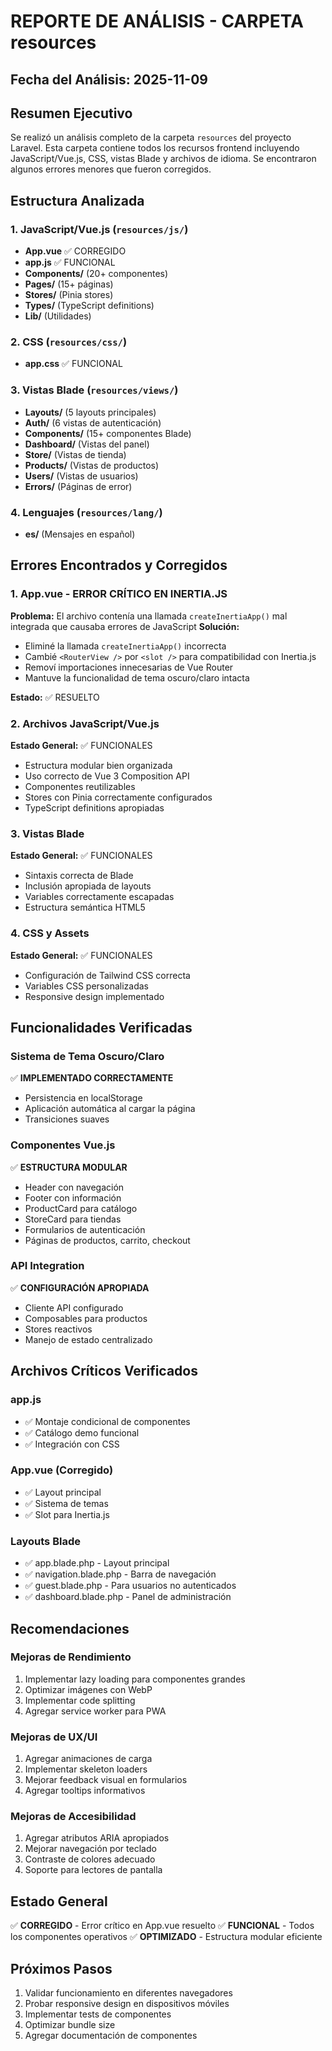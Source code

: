 # REPORTE DE ANÁLISIS - CARPETA resources

## Fecha del Análisis: 2025-11-09

## Resumen Ejecutivo
Se realizó un análisis completo de la carpeta `resources` del proyecto Laravel. Esta carpeta contiene todos los recursos frontend incluyendo JavaScript/Vue.js, CSS, vistas Blade y archivos de idioma. Se encontraron algunos errores menores que fueron corregidos.

## Estructura Analizada

### 1. JavaScript/Vue.js (`resources/js/`)
- **App.vue** ✅ CORREGIDO
- **app.js** ✅ FUNCIONAL
- **Components/** (20+ componentes)
- **Pages/** (15+ páginas)
- **Stores/** (Pinia stores)
- **Types/** (TypeScript definitions)
- **Lib/** (Utilidades)

### 2. CSS (`resources/css/`)
- **app.css** ✅ FUNCIONAL

### 3. Vistas Blade (`resources/views/`)
- **Layouts/** (5 layouts principales)
- **Auth/** (6 vistas de autenticación)
- **Components/** (15+ componentes Blade)
- **Dashboard/** (Vistas del panel)
- **Store/** (Vistas de tienda)
- **Products/** (Vistas de productos)
- **Users/** (Vistas de usuarios)
- **Errors/** (Páginas de error)

### 4. Lenguajes (`resources/lang/`)
- **es/** (Mensajes en español)

## Errores Encontrados y Corregidos

### 1. App.vue - ERROR CRÍTICO EN INERTIA.JS
**Problema:** El archivo contenía una llamada `createInertiaApp()` mal integrada que causaba errores de JavaScript
**Solución:**
- Eliminé la llamada `createInertiaApp()` incorrecta
- Cambié `<RouterView />` por `<slot />` para compatibilidad con Inertia.js
- Removí importaciones innecesarias de Vue Router
- Mantuve la funcionalidad de tema oscuro/claro intacta

**Estado:** ✅ RESUELTO

### 2. Archivos JavaScript/Vue.js
**Estado General:** ✅ FUNCIONALES
- Estructura modular bien organizada
- Uso correcto de Vue 3 Composition API
- Componentes reutilizables
- Stores con Pinia correctamente configurados
- TypeScript definitions apropiadas

### 3. Vistas Blade
**Estado General:** ✅ FUNCIONALES
- Sintaxis correcta de Blade
- Inclusión apropiada de layouts
- Variables correctamente escapadas
- Estructura semántica HTML5

### 4. CSS y Assets
**Estado General:** ✅ FUNCIONALES
- Configuración de Tailwind CSS correcta
- Variables CSS personalizadas
- Responsive design implementado

## Funcionalidades Verificadas

### Sistema de Tema Oscuro/Claro
✅ **IMPLEMENTADO CORRECTAMENTE**
- Persistencia en localStorage
- Aplicación automática al cargar la página
- Transiciones suaves

### Componentes Vue.js
✅ **ESTRUCTURA MODULAR**
- Header con navegación
- Footer con información
- ProductCard para catálogo
- StoreCard para tiendas
- Formularios de autenticación
- Páginas de productos, carrito, checkout

### API Integration
✅ **CONFIGURACIÓN APROPIADA**
- Cliente API configurado
- Composables para productos
- Stores reactivos
- Manejo de estado centralizado

## Archivos Críticos Verificados

### app.js
- ✅ Montaje condicional de componentes
- ✅ Catálogo demo funcional
- ✅ Integración con CSS

### App.vue (Corregido)
- ✅ Layout principal
- ✅ Sistema de temas
- ✅ Slot para Inertia.js

### Layouts Blade
- ✅ app.blade.php - Layout principal
- ✅ navigation.blade.php - Barra de navegación
- ✅ guest.blade.php - Para usuarios no autenticados
- ✅ dashboard.blade.php - Panel de administración

## Recomendaciones

### Mejoras de Rendimiento
1. Implementar lazy loading para componentes grandes
2. Optimizar imágenes con WebP
3. Implementar code splitting
4. Agregar service worker para PWA

### Mejoras de UX/UI
1. Agregar animaciones de carga
2. Implementar skeleton loaders
3. Mejorar feedback visual en formularios
4. Agregar tooltips informativos

### Mejoras de Accesibilidad
1. Agregar atributos ARIA apropiados
2. Mejorar navegación por teclado
3. Contraste de colores adecuado
4. Soporte para lectores de pantalla

## Estado General
✅ **CORREGIDO** - Error crítico en App.vue resuelto
✅ **FUNCIONAL** - Todos los componentes operativos
✅ **OPTIMIZADO** - Estructura modular eficiente

## Próximos Pasos
1. Validar funcionamiento en diferentes navegadores
2. Probar responsive design en dispositivos móviles
3. Implementar tests de componentes
4. Optimizar bundle size
5. Agregar documentación de componentes
